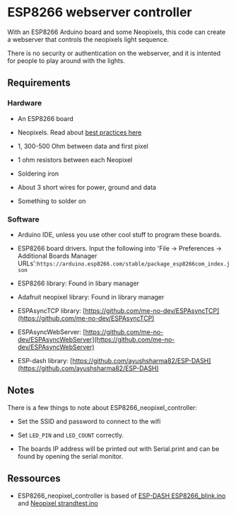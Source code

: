 # ESP8266 webserver controller
With an ESP8266 Arduino board and some Neopixels, this code can create a webserver that controls the neopixels light sequence.

There is no security or authentication on the webserver, and it is intented for people to play around with the lights.

## Requirements
### Hardware
- An ESP8266 board

- Neopixels. Read about [best practices here](https://learn.adafruit.com/adafruit-neopixel-uberguide/best-practices)

- 1, 300-500 Ohm between data and first pixel

- 1 ohm resistors between each Neopixel

- Soldering iron

- About 3 short wires for power, ground and data

- Something to solder on

### Software
- Arduino IDE, unless you use other cool stuff to program these boards.

- ESP8266 board drivers. Input the following into 'File -> Preferences -> Additional Boards Manager URLs':`https://arduino.esp8266.com/stable/package_esp8266com_index.json`

- ESP8266 library: Found in libary manager

- Adafruit neopixel library: Found in library manager

- ESPAsyncTCP library: [https://github.com/me-no-dev/ESPAsyncTCP](https://github.com/me-no-dev/ESPAsyncTCP) 

- ESPAsyncWebServer: [https://github.com/me-no-dev/ESPAsyncWebServer](https://github.com/me-no-dev/ESPAsyncWebServer)

- ESP-dash library: [https://github.com/ayushsharma82/ESP-DASH](https://github.com/ayushsharma82/ESP-DASH)

## Notes
There is a few things to note about ESP8266_neopixel_controller:

- Set the SSID and password to connect to the wifi

- Set `LED_PIN` and `LED_COUNT` correctly.

- The boards IP address will be printed out with Serial.print and can be found by opening the serial monitor.

## Ressources
- ESP8266_neopixel_controller is based of [ESP-DASH ESP8266_blink.ino](https://github.com/ayushsharma82/ESP-DASH/blob/master/examples/ESP8266_blink/ESP8266_blink.ino) and [Neopixel strandtest.ino](https://github.com/adafruit/Adafruit_NeoPixel/blob/master/examples/strandtest/strandtest.ino)
